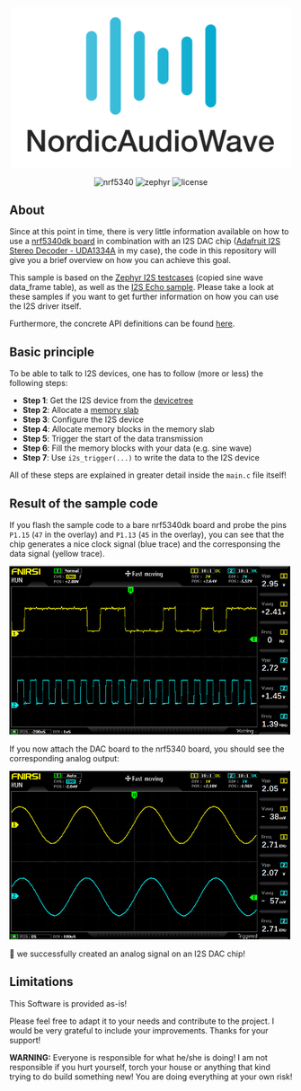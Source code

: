 <p align="center">
  <img width="500" src="assets/logo.jpg">
  <p align="center">
  <img alt="nrf5340" src="https://img.shields.io/badge/Nordic-nrf5340-blue">
  <img alt="zephyr" src="https://img.shields.io/badge/RTOS-Zephyr-blueviolet">
  <img alt="license" src="https://img.shields.io/badge/License-Apache-blue">
  </p>
</p>

## About
Since at this point in time, there is very little information available on how to use a [nrf5340dk board](https://www.nordicsemi.com/Products/Development-hardware/nRF5340-DK/GetStarted?lang=en) in combination with an I2S DAC chip ([Adafruit I2S Stereo Decoder - UDA1334A](https://www.adafruit.com/product/3678) in my case), the code in this repository will give you a brief overview on how you can achieve this goal.

This sample is based on the [Zephyr I2S testcases](https://github.com/anangl/zephyr/tree/16a1c81d6f2becbf561a615337de8ba65af31533/tests/drivers/i2s/i2s_api/src) (copied sine wave data_frame table), as well as the [I2S Echo sample](https://github.com/zephyrproject-rtos/zephyr/tree/main/samples/drivers/i2s/echo). Please take a look at these samples if you want to get further information on how you can use the I2S driver itself.

Furthermore, the concrete API definitions can be found [here](https://docs.zephyrproject.org/latest/reference/audio/i2s.html).

## Basic principle
To be able to talk to I2S devices, one has to  follow (more or less) the following steps:
- **Step 1**: Get the I2S device from the [devicetree](https://docs.zephyrproject.org/latest/guides/dts/howtos.html#use-devicetree-overlays)
- **Step 2**: Allocate a [memory slab](https://docs.zephyrproject.org/latest/reference/kernel/memory/slabs.html)
- **Step 3**: Configure the I2S device
- **Step 4**: Allocate memory blocks in the memory slab
- **Step 5**: Trigger the start of the data transmission
- **Step 6**: Fill the memory blocks with your data (e.g. sine wave)
- **Step 7**: Use `i2s_trigger(...)` to write the data to the I2S device

All of these steps are explained in greater detail inside the `main.c` file itself!

## Result of the sample code
If you flash the sample code to a bare nrf5340dk board and probe the pins `P1.15` (`47` in the overlay) and `P1.13` (`45` in the overlay), you can see that the chip generates a nice clock signal (blue trace) and the corresponsing the data signal (yellow trace).

<img width="500" src="assets/digital.jpg">

If you now attach the DAC board to the nrf5340 board, you should see the corresponding analog output:

<img width="500" src="assets/analog.jpg">

🎉  we successfully created an analog signal on an I2S DAC chip!

## Limitations

This Software is provided as-is!

Please feel free to adapt it to your needs and contribute to the project. I would be very grateful to include your improvements. Thanks for your support!

**WARNING:** Everyone is responsible for what he/she is doing! I am not responsible if you hurt yourself, torch your house or anything that kind trying to do build something new! You are doing everything at your own risk!
